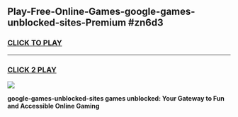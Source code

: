 
## Play-Free-Online-Games-google-games-unblocked-sites-Premium #zn6d3
<h3>
<a href="https://premium.freeplayer.one?title=google-games-unblocked-sites&ref=8M">CLICK TO PLAY</a></h3>
<hr>

<h3>
<a href="https://premium.freeplayer.one?title=google-games-unblocked-sites&ref=8M">CLICK 2 PLAY</a>
  
</h3>

<a href="https://premium.freeplayer.one?title=google-games-unblocked-sites&ref=8M"><img src="https://clearcache.store/games.png"></a>


**google-games-unblocked-sites games unblocked: Your Gateway to Fun and Accessible Online Gaming**
